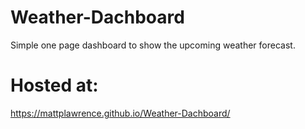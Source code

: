 # Weather-Dachboard

Simple one page dashboard to show the upcoming weather forecast.

# Hosted at:

https://mattplawrence.github.io/Weather-Dachboard/
